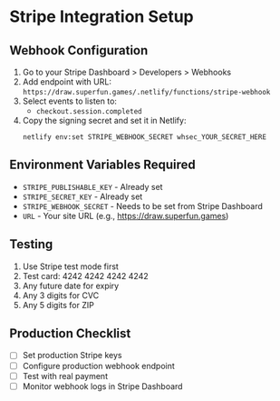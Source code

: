 # Stripe Integration Setup

## Webhook Configuration

1. Go to your Stripe Dashboard > Developers > Webhooks
2. Add endpoint with URL: `https://draw.superfun.games/.netlify/functions/stripe-webhook`
3. Select events to listen to:
   - `checkout.session.completed`
4. Copy the signing secret and set it in Netlify:
   ```
   netlify env:set STRIPE_WEBHOOK_SECRET whsec_YOUR_SECRET_HERE
   ```

## Environment Variables Required

- `STRIPE_PUBLISHABLE_KEY` - Already set
- `STRIPE_SECRET_KEY` - Already set
- `STRIPE_WEBHOOK_SECRET` - Needs to be set from Stripe Dashboard
- `URL` - Your site URL (e.g., https://draw.superfun.games)

## Testing

1. Use Stripe test mode first
2. Test card: 4242 4242 4242 4242
3. Any future date for expiry
4. Any 3 digits for CVC
5. Any 5 digits for ZIP

## Production Checklist

- [ ] Set production Stripe keys
- [ ] Configure production webhook endpoint
- [ ] Test with real payment
- [ ] Monitor webhook logs in Stripe Dashboard